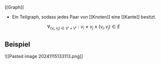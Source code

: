 [[Graph]]

- Ein Teilgraph, sodass jedes Paar von [[Knoten]] eine [[Kante]] besitzt.

$$\forall_{(v_{i}, v_{j}) \in V' \times V'}:v_{i} \neq v_{j} \land (v_{i}, v_{j}) \in E$$
## Beispiel
![[Pasted image 20241115133113.png]]